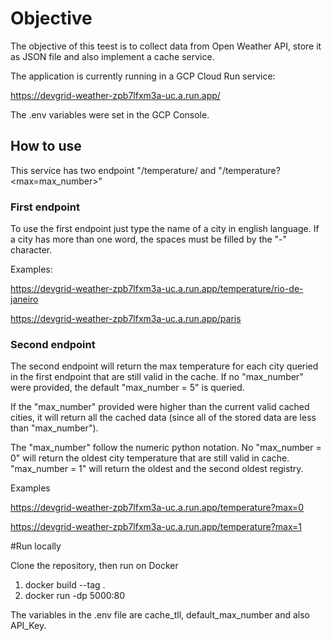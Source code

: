 # Objective

The objective of this teest is to collect data from Open Weather API, store it as JSON file and also implement a cache service.

The application is currently running in a GCP Cloud Run service:

https://devgrid-weather-zpb7lfxm3a-uc.a.run.app/

The .env variables were set in the GCP Console.

## How to use

This service has two endpoint "/temperature/<city-name> and "/temperature?<max=max_number>"
  
### First endpoint
  
To use the first endpoint just type the name of a city in english language. If a city has more than one word, the spaces must be filled by the "-" character.
  
Examples:
  
https://devgrid-weather-zpb7lfxm3a-uc.a.run.app/temperature/rio-de-janeiro

https://devgrid-weather-zpb7lfxm3a-uc.a.run.app/paris
  
### Second endpoint

The second endpoint will return the max temperature for each city queried in the first endpoint that are still valid in the cache. If no "max_number" were provided, the default "max_number = 5" is queried.
 
If the "max_number" provided were higher than the current valid cached cities, it will return all the cached data (since all of the stored data are less than "max_number").

The "max_number" follow the numeric python notation. No "max_number = 0" will return the oldest city temperature that are still valid in cache. "max_number = 1" will return the oldest and the second oldest registry.
 
Examples

https://devgrid-weather-zpb7lfxm3a-uc.a.run.app/temperature?max=0

https://devgrid-weather-zpb7lfxm3a-uc.a.run.app/temperature?max=1

#Run locally
  
Clone the repository, then run on Docker
  
  1.  docker build --tag <nome-da-imagem> .
  2.  docker run -dp 5000:80 <nome-da-imagem>
  
The variables in the .env file are cache_tll, default_max_number and also API_Key.
